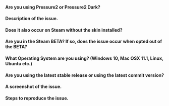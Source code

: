 #### Are you using Pressure2 or Pressure2 Dark?


#### Description of the issue.


#### Does it also occur on Steam without the skin installed?


#### Are you in the Steam BETA? If so, does the issue occur when opted out of the BETA?


#### What Operating System are you using? (Windows 10, Mac OSX 11.1, Linux, Ubuntu etc.)


#### Are you using the latest stable release or using the latest commit version?


#### A screenshot of the issue.


#### Steps to reproduce the issue.

